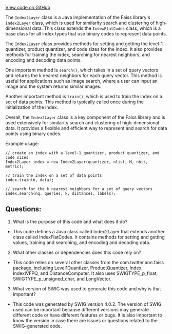 [View code on GitHub](https://github.com/misbahsy/the-algorithm/ann/src/main/java/com/twitter/ann/faiss/swig/Index2Layer.java)

The `Index2Layer` class is a Java implementation of the Faiss library's `Index2Layer` class, which is used for similarity search and clustering of high-dimensional data. This class extends the `IndexFlatCodes` class, which is a base class for all index types that use binary codes to represent data points. 

The `Index2Layer` class provides methods for setting and getting the level-1 quantizer, product quantizer, and code sizes for the index. It also provides methods for training the index, searching for nearest neighbors, and encoding and decoding data points. 

One important method is `search()`, which takes in a set of query vectors and returns the k nearest neighbors for each query vector. This method is useful for applications such as image search, where a user can input an image and the system returns similar images. 

Another important method is `train()`, which is used to train the index on a set of data points. This method is typically called once during the initialization of the index. 

Overall, the `Index2Layer` class is a key component of the Faiss library and is used extensively for similarity search and clustering of high-dimensional data. It provides a flexible and efficient way to represent and search for data points using binary codes. 

Example usage:

```
// create an index with a level-1 quantizer, product quantizer, and code sizes
Index2Layer index = new Index2Layer(quantizer, nlist, M, nbit, metric);

// train the index on a set of data points
index.train(n, data);

// search for the k nearest neighbors for a set of query vectors
index.search(nq, queries, k, distances, labels);
```
## Questions: 
 1. What is the purpose of this code and what does it do?
- This code defines a Java class called Index2Layer that extends another class called IndexFlatCodes. It contains methods for setting and getting values, training and searching, and encoding and decoding data.

2. What other classes or dependencies does this code rely on?
- This code relies on several other classes from the com.twitter.ann.faiss package, including Level1Quantizer, ProductQuantizer, Index, IndexIVFPQ, and DistanceComputer. It also uses SWIGTYPE_p_float, SWIGTYPE_p_unsigned_char, and LongVector.

3. What version of SWIG was used to generate this code and why is that important?
- This code was generated by SWIG version 4.0.2. The version of SWIG used can be important because different versions may generate different code or have different features or bugs. It is also important to know the version in case there are issues or questions related to the SWIG-generated code.
